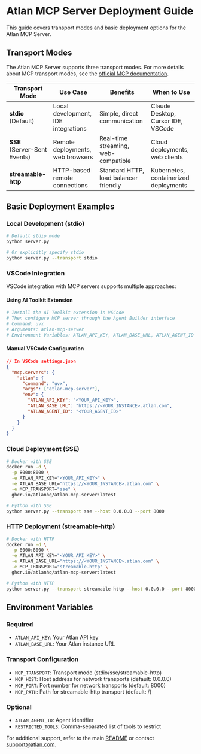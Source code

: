 # Atlan MCP Server Deployment Guide

This guide covers transport modes and basic deployment options for the Atlan MCP Server.

## Transport Modes

The Atlan MCP Server supports three transport modes. For more details about MCP transport modes, see the [official MCP documentation](https://modelcontextprotocol.io/specification/2025-06-18/basic/transports).

| Transport Mode | Use Case | Benefits | When to Use |
|---|---|---|---|
| **stdio** (Default) | Local development, IDE integrations | Simple, direct communication | Claude Desktop, Cursor IDE, VSCode |
| **SSE** (Server-Sent Events) | Remote deployments, web browsers | Real-time streaming, web-compatible | Cloud deployments, web clients |
| **streamable-http** | HTTP-based remote connections | Standard HTTP, load balancer friendly | Kubernetes, containerized deployments |

## Basic Deployment Examples

### Local Development (stdio)
```bash
# Default stdio mode
python server.py

# Or explicitly specify stdio
python server.py --transport stdio
```

### VSCode Integration

VSCode integration with MCP servers supports multiple approaches:

#### Using AI Toolkit Extension
```bash
# Install the AI Toolkit extension in VSCode
# Then configure MCP server through the Agent Builder interface
# Command: uvx
# Arguments: atlan-mcp-server
# Environment Variables: ATLAN_API_KEY, ATLAN_BASE_URL, ATLAN_AGENT_ID
```

#### Manual VSCode Configuration
```json
// In VSCode settings.json
{
  "mcp.servers": {
    "atlan": {
      "command": "uvx",
      "args": ["atlan-mcp-server"],
      "env": {
        "ATLAN_API_KEY": "<YOUR_API_KEY>",
        "ATLAN_BASE_URL": "https://<YOUR_INSTANCE>.atlan.com",
        "ATLAN_AGENT_ID": "<YOUR_AGENT_ID>"
      }
    }
  }
}
```

### Cloud Deployment (SSE)
```bash
# Docker with SSE
docker run -d \
  -p 8000:8000 \
  -e ATLAN_API_KEY="<YOUR_API_KEY>" \
  -e ATLAN_BASE_URL="https://<YOUR_INSTANCE>.atlan.com" \
  -e MCP_TRANSPORT="sse" \
  ghcr.io/atlanhq/atlan-mcp-server:latest

# Python with SSE
python server.py --transport sse --host 0.0.0.0 --port 8000
```

### HTTP Deployment (streamable-http)
```bash
# Docker with HTTP
docker run -d \
  -p 8000:8000 \
  -e ATLAN_API_KEY="<YOUR_API_KEY>" \
  -e ATLAN_BASE_URL="https://<YOUR_INSTANCE>.atlan.com" \
  -e MCP_TRANSPORT="streamable-http" \
  ghcr.io/atlanhq/atlan-mcp-server:latest

# Python with HTTP
python server.py --transport streamable-http --host 0.0.0.0 --port 8000
```

## Environment Variables

### Required
- `ATLAN_API_KEY`: Your Atlan API key
- `ATLAN_BASE_URL`: Your Atlan instance URL

### Transport Configuration
- `MCP_TRANSPORT`: Transport mode (stdio/sse/streamable-http)
- `MCP_HOST`: Host address for network transports (default: 0.0.0.0)
- `MCP_PORT`: Port number for network transports (default: 8000)
- `MCP_PATH`: Path for streamable-http transport (default: /)

### Optional
- `ATLAN_AGENT_ID`: Agent identifier
- `RESTRICTED_TOOLS`: Comma-separated list of tools to restrict

For additional support, refer to the main [README](../README.md) or contact support@atlan.com.
